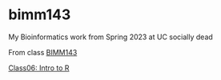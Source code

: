 # bimm143
My Bioinformatics work from Spring 2023 at UC socially dead

From class [BIMM143](https://youtu.be/o-YBDTqX_ZU)

[Class06: Intro to R](https://github.com/OelNgati/bimm143/blob/784ef1302c6b22b01dcc68bac25d4b1c1d19db54/CopyOfClass6/class6.qmd)
